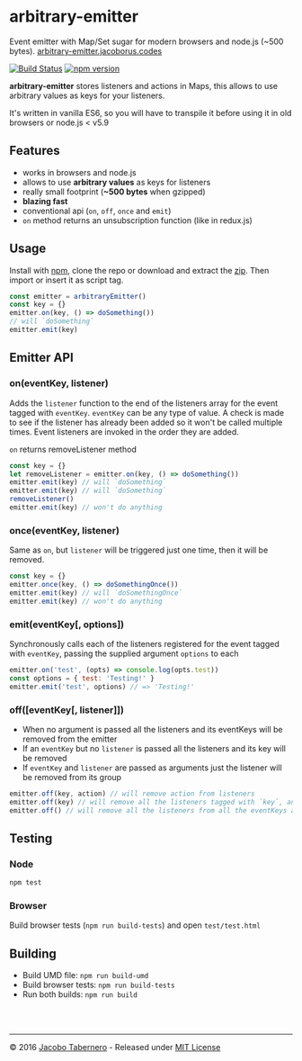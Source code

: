 arbitrary-emitter
=================

Event emitter with Map/Set sugar for modern browsers and node.js (~500 bytes). [arbitrary-emitter.jacoborus.codes](http://arbitrary-emitter.jacoborus.codes)

[![Build Status](https://travis-ci.org/jacoborus/arbitrary-emitter.svg?branch=master)](https://travis-ci.org/jacoborus/arbitrary-emitter) [![npm version](https://badge.fury.io/js/arbitrary-emitter.svg)](https://www.npmjs.com/package/arbitrary-emitter)

**arbitrary-emitter** stores listeners and actions in Maps, this allows to use arbitrary values as keys for your listeners.

It's written in vanilla ES6, so you will have to transpile it before using it in old browsers or node.js < v5.9

## Features

- works in browsers and node.js
- allows to use **arbitrary values** as keys for listeners
- really small footprint (**~500 bytes** when gzipped)
- **blazing fast**
- conventional api (`on`, `off`, `once` and `emit`)
- `on` method returns an unsubscription function (like in redux.js)

## Usage

Install with [npm](https://www.npmjs.com/package/arbitrary-emitter), clone the repo or download and extract the [zip](https://github.com/jacoborus/arbitrary-emitter/archive/master.zip). Then import or insert it as script tag.

```js
const emitter = arbitraryEmitter()
const key = {}
emitter.on(key, () => doSomething())
// will `doSomething`
emitter.emit(key)
```

## Emitter API

<a name="emitter-on-api"></a>
### on(eventKey, listener)

Adds the `listener` function to the end of the listeners array for the event tagged with `eventKey`. `eventKey` can be any type of value. A check is made to see if the listener has already been added so it won't be called multiple times. Event listeners are invoked in the order they are added.

`on` returns removeListener method

```js
const key = {}
let removeListener = emitter.on(key, () => doSomething())
emitter.emit(key) // will `doSomething`
emitter.emit(key) // will `doSomething`
removeListener()
emitter.emit(key) // won't do anything
```



<a name="emitter-addonce-api"></a>
### once(eventKey, listener)

Same as `on`, but `listener` will be triggered just one time, then it will be removed.

```js
const key = {}
emitter.once(key, () => doSomethingOnce())
emitter.emit(key) // will `doSomethingOnce`
emitter.emit(key) // won't do anything
```



<a name="emitter-emit-api"></a>
### emit(eventKey[, options])

Synchronously calls each of the listeners registered for the event tagged with `eventKey`, passing the supplied argument `options` to each

```js
emitter.on('test', (opts) => console.log(opts.test))
const options = { test: 'Testing!' }
emitter.emit('test', options) // => 'Testing!'
```



<a name="emitter-off-api"></a>
### off([eventKey[, listener]])

- When no argument is passed all the listeners and its eventKeys will be removed from the emitter
- If an `eventKey` but no `listener` is passed all the listeners and its key will be removed
- If `eventKey` and `listener` are passed as arguments just the listener will be removed from its group

```js
emitter.off(key, action) // will remove action from listeners
emitter.off(key) // will remove all the listeners tagged with `key`, and the tag itself
emitter.off() // will remove all the listeners from all the eventKeys and the eventKeys themselves
```



<a name="testing"></a>
## Testing

### Node

```sh
npm test
```

### Browser

Build browser tests (`npm run build-tests`) and open `test/test.html`



<a name="building"></a>
## Building

- Build UMD file: `npm run build-umd`
- Build browser tests: `npm run build-tests`
- Run both builds: `npm run build`


<br><br>

---

© 2016 [Jacobo Tabernero](https://github.com/jacoborus) - Released under [MIT License](https://raw.github.com/jacoborus/arbitrary-emitter/master/LICENSE)
